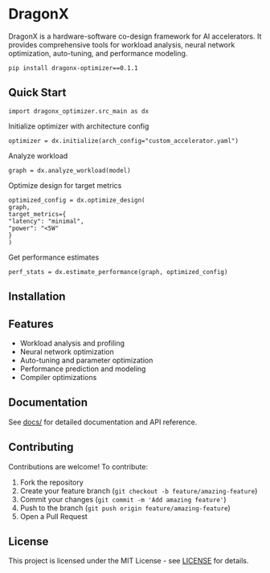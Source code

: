 # DragonX

DragonX is a hardware-software co-design framework for AI accelerators. It provides comprehensive tools for workload analysis, neural network optimization, auto-tuning, and performance modeling.

```
pip install dragonx-optimizer==0.1.1
```
## Quick Start


```
import dragonx_optimizer.src_main as dx
```
Initialize optimizer with architecture config
```
optimizer = dx.initialize(arch_config="custom_accelerator.yaml")
```
Analyze workload
```
graph = dx.analyze_workload(model)
```
Optimize design for target metrics
```
optimized_config = dx.optimize_design(
graph,
target_metrics={
"latency": "minimal",
"power": "<5W"
}
)
```
Get performance estimates
```
perf_stats = dx.estimate_performance(graph, optimized_config)
```
## Installation
## Features

- Workload analysis and profiling
- Neural network optimization
- Auto-tuning and parameter optimization  
- Performance prediction and modeling
- Compiler optimizations

## Documentation

See [docs/](docs/) for detailed documentation and API reference.

## Contributing

Contributions are welcome! To contribute:

1. Fork the repository
2. Create your feature branch (`git checkout -b feature/amazing-feature`)
3. Commit your changes (`git commit -m 'Add amazing feature'`)
4. Push to the branch (`git push origin feature/amazing-feature`)
5. Open a Pull Request

## License

This project is licensed under the MIT License - see [LICENSE](LICENSE) for details.



